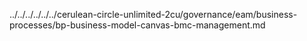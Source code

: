 ../../../../../../cerulean-circle-unlimited-2cu/governance/eam/business-processes/bp-business-model-canvas-bmc-management.md